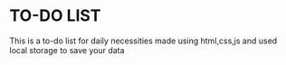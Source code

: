 # TO-DO LIST
This is a to-do list for daily necessities made using html,css,js and used local storage to save your data 
